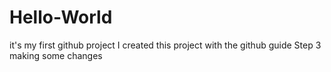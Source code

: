 # Hello-World
it's my first github project
  I created this project with the github guide Step 3 making some changes
  
